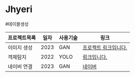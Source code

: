 # Jhyeri
 
#테이블생성


프로젝트목록 | 일자 | 사용기술 | 링크
-------------|-----|---------|-----|
이미지 생성 | 2023 | GAN | [프로젝트 링크입니다.](https://github.com/shiny0510/FewShot_GAN-Unet3D)
객체탐지 | 2022 | YOLO | [링크입니다.](https://github.com/shiny0510/pycaret)
네이버 연결 | 2023 | GAN | [네이버](https://www.naver.com)

